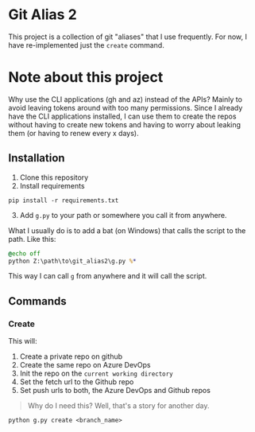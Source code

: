 # Git Alias 2
This project is a collection of git "aliases" that I use frequently.
For now, I have re-implemented just the `create` command.

# Note about this project
Why use the CLI applications (gh and az) instead of the APIs? Mainly to avoid leaving tokens around with too many 
permissions. Since I already have the CLI applications installed, I can use them to create the repos without having to 
create new tokens and having to worry about leaking them (or having to renew every x days).

## Installation
1. Clone this repository
2. Install requirements
```shell
pip install -r requirements.txt
```
3. Add `g.py` to your path or somewhere you call it from anywhere.

What I usually do is to add a bat (on Windows) that calls the script to the path. Like this:
```bat
@echo off
python Z:\path\to\git_alias2\g.py %*
```

This way I can call `g` from anywhere and it will call the script.


## Commands
### Create
This will:
1. Create a private repo on github
2. Create the same repo on Azure DevOps
3. Init the repo on the `current working directory`
4. Set the fetch url to the Github repo
5. Set push urls to both, the Azure DevOps and Github repos

> Why do I need this? Well, that's a story for another day.

```shell
python g.py create <branch_name>
```
